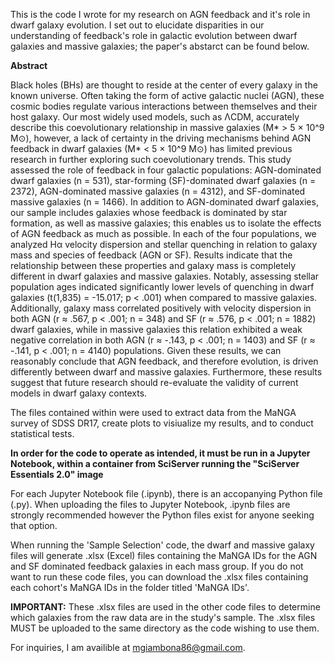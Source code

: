 This is the code I wrote for my research on AGN feedback and it's role in dwarf galaxy evolution. I set out to elucidate disparities in our understanding of feedback's role in galactic evolution between dwarf galaxies and massive galaxies; the paper's abstarct can be found below.

**Abstract**

Black holes (BHs) are thought to reside at the center of every galaxy in the known universe. Often taking the form of active galactic nuclei (AGN), these cosmic bodies regulate various interactions between themselves and their host galaxy. Our most widely used models, such as ΛCDM, accurately describe this coevolutionary relationship in massive galaxies (M* > 5 × 10^9 M⊙), however, a lack of certainty in the driving mechanisms behind AGN feedback in dwarf galaxies (M* < 5 × 10^9 M⊙) has limited previous research in further exploring such coevolutionary trends. This study assessed the role of feedback in four galactic populations: AGN-dominated dwarf galaxies (n = 531), star-forming (SF)-dominated dwarf galaxies (n = 2372), AGN-dominated massive galaxies (n = 4312), and SF-dominated massive galaxies  (n = 1466). In addition to AGN-dominated dwarf galaxies, our sample includes galaxies whose feedback is dominated by star formation, as well as massive galaxies; this enables us to isolate the effects of AGN feedback as much as possible. In each of the four populations, we analyzed Hα velocity dispersion and stellar quenching in relation to galaxy mass and species of feedback (AGN or SF). Results indicate that the relationship between these properties and galaxy mass is completely different in dwarf galaxies and massive galaxies. Notably, assessing stellar population ages indicated significantly lower levels of quenching in dwarf galaxies (t(1,835) = -15.017; p <  .001) when compared to massive galaxies. Additionally, galaxy mass correlated positively with velocity dispersion in both AGN (r ≈ .567, p < .001; n = 348) and SF (r ≈ .576, p < .001; n = 1882) dwarf galaxies, while in massive galaxies this relation exhibited a weak negative correlation in both AGN (r ≈ -.143, p < .001; n = 1403) and SF (r ≈ -.141, p < .001; n = 4140) populations. Given these results, we can reasonably conclude that AGN feedback, and therefore evolution, is driven differently between dwarf and massive galaxies. Furthermore, these results suggest that future research should re-evaluate the validity of current models in dwarf galaxy contexts.

The files contained within were used to extract data from the MaNGA survey of SDSS DR17, create plots to visiualize my results, and to conduct statistical tests. 

**In order for the code to operate as intended, it must be run in a Jupyter Notebook, within a container from SciServer running the "SciServer Essentials 2.0" image**

For each Jupyter Notebook file (.ipynb), there is an accopanying Python file (.py). When uploading the files to Jupyter Notebook, .ipynb files are strongly recommended however the Python files exist for anyone seeking that option.

When running the 'Sample Selection' code, the dwarf and massive galaxy files will generate .xlsx (Excel) files containing the MaNGA IDs for the AGN and SF dominated feedback galaxies in each mass group. If you do not want to run these code files, you can download the .xlsx files containing each cohort's MaNGA IDs in the folder titled 'MaNGA IDs'.                                                                                         

**IMPORTANT:** These .xlsx files are used in the other code files to determine which galaxies from the raw data are in the study's sample. The .xlsx files MUST be uploaded to the same directory as the code wishing to use them. 

For inquiries, I am availible at mgiambona86@gmail.com.
